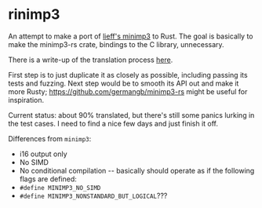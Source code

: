 # rinimp3

An attempt to make a port of [lieff's minimp3](https://github.com/lieff/minimp3) to Rust.  The goal is basically to make the minimp3-rs crate, bindings to the C library, unnecessary.

There is a write-up of the translation process [here](https://wiki.alopex.li/PortingCToRust).

First step is to just duplicate it as closely as possible, including passing its tests and fuzzing.  Next step would be to smooth its API out and make it more Rusty; https://github.com/germangb/minimp3-rs might be useful for inspiration.

Current status: about 90% translated, but there's still some panics lurking in the test cases.  I need to find a nice few days and just finish it off.

Differences from `minimp3`:

 * i16 output only
 * No SIMD
 * No conditional compilation -- basically should operate as if the following flags are defined:
  * `#define MINIMP3_NO_SIMD`
  * `#define MINIMP3_NONSTANDARD_BUT_LOGICAL`???
